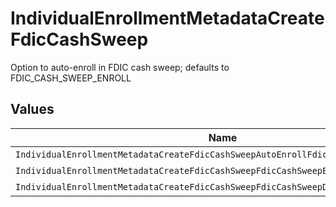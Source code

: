 # IndividualEnrollmentMetadataCreateFdicCashSweep

Option to auto-enroll in FDIC cash sweep; defaults to FDIC_CASH_SWEEP_ENROLL


## Values

| Name                                                                                | Value                                                                               |
| ----------------------------------------------------------------------------------- | ----------------------------------------------------------------------------------- |
| `IndividualEnrollmentMetadataCreateFdicCashSweepAutoEnrollFdicCashSweepUnspecified` | AUTO_ENROLL_FDIC_CASH_SWEEP_UNSPECIFIED                                             |
| `IndividualEnrollmentMetadataCreateFdicCashSweepFdicCashSweepEnroll`                | FDIC_CASH_SWEEP_ENROLL                                                              |
| `IndividualEnrollmentMetadataCreateFdicCashSweepFdicCashSweepDecline`               | FDIC_CASH_SWEEP_DECLINE                                                             |